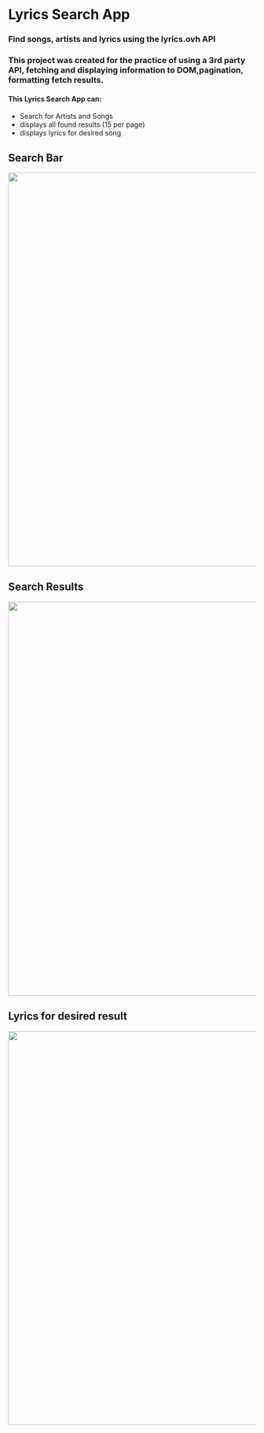 # Lyrics Search App

### Find songs, artists and lyrics using the lyrics.ovh API

### This project was created for the practice of using a 3rd party API, fetching and displaying information to DOM,pagination, formatting fetch results.

#### This Lyrics Search App can:

- Search for Artists and Songs
- displays all found results (15 per page)
- displays lyrics for desired song

## Search Bar

<img src="https://imgur.com/BnULNEp.png" width="800">

## Search Results

<img src="https://imgur.com/MsMUYiU.png" width="800">

## Lyrics for desired result

<img src="https://imgur.com/ug9c3z7.png" width="800">
